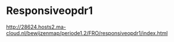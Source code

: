 # Responsiveopdr1

http://28624.hosts2.ma-cloud.nl/bewijzenmap/periode1.2/FRO/responsiveopdr1/index.html
